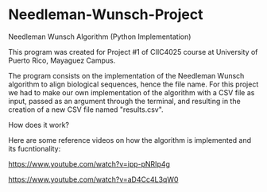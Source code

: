 # Needleman-Wunsch-Project
Needleman Wunsch Algorithm (Python Implementation)

This program was created for Project #1 of CIIC4025 course at University of Puerto Rico, Mayaguez Campus. 

The program consists on the implementation of the Needleman Wunsch algorithm to align biological sequences, hence the file name. For this project we had to make our own implementation of the algorithm with a CSV file as input, passed as an argument through the terminal, and resulting in the creation of a new CSV file named "results.csv".

How does it work? 

Here are some reference videos on how the algorithm is implemented and its fucntionality:

https://www.youtube.com/watch?v=ipp-pNRIp4g

https://www.youtube.com/watch?v=aD4Cc4L3qW0

